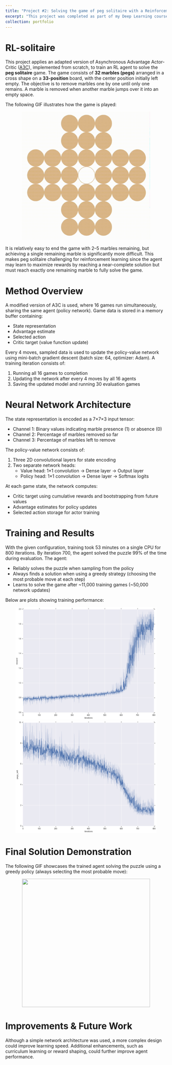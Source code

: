 ```yaml
---
title: "Project #2: Solving the game of peg solitaire with a Reinforcement Learning"
excerpt: "This project was completed as part of my Deep Learning course's final group project in 2020."
collection: portfolio
---
```




# RL-solitaire

This project applies an adapted version of Asynchronous Advantage Actor-Critic ([A3C](https://arxiv.org/pdf/1602.01783.pdf)), implemented from scratch, to train an RL agent to solve the **peg solitaire** game. The game consists of **32 marbles (pegs)** arranged in a cross shape on a **33-position** board, with the center position initially left empty. The objective is to remove marbles one by one until only one remains. A marble is removed when another marble jumps over it into an empty space.

The following GIF illustrates how the game is played:

<p align="center">
<img src="/images/solitaire_1.gif" width="400" height="400" />
</p>

It is relatively easy to end the game with 2–5 marbles remaining, but achieving a single remaining marble is significantly more difficult. This makes peg solitaire challenging for reinforcement learning since the agent may learn to maximize rewards by reaching a near-complete solution but must reach exactly one remaining marble to fully solve the game.


# Method Overview

A modified version of A3C is used, where 16 games run simultaneously, sharing the same agent (policy network). Game data is stored in a memory buffer containing:

- State representation
- Advantage estimate
- Selected action
- Critic target (value function update)

Every 4 moves, sampled data is used to update the policy-value network using mini-batch gradient descent (batch size: 64, optimizer: Adam). A training iteration consists of: 

1. Running all 16 games to completion
2. Updating the network after every 4 moves by all 16 agents
3. Saving the updated model and running 30 evaluation games 

# Neural Network Architecture 

The state representation is encoded as a 7×7×3 input tensor: 

- Channel 1: Binary values indicating marble presence (1) or absence (0)
- Channel 2: Percentage of marbles removed so far
- Channel 3: Percentage of marbles left to remove

The policy-value network consists of: 

1. Three 2D convolutional layers for state encoding
2. Two separate network heads:
   - Value head: 1×1 convolution → Dense layer → Output layer
   - Policy head: 1×1 convolution → Dense layer → Softmax logits

At each game state, the network computes: 

- Critic target using cumulative rewards and bootstrapping from future values
- Advantage estimates for policy updates
- Selected action storage for actor training

# Training and Results 
With the given configuration, training took 53 minutes on a single CPU for 800 iterations. By iteration 700, the agent solved the puzzle 99% of the time during evaluation. The agent: 

- Reliably solves the puzzle when sampling from the policy
- Always finds a solution when using a greedy strategy (choosing the most probable move at each step)
- Learns to solve the game after ~11,000 training games (~50,000 network updates)

Below are plots showing training performance:

<p align="center">
  <img src="/images/rewards_1.jpeg" width="440" height="350" title="Reward as a function of the number of iterations" />
  <img src="/images/pegs_left_1.jpeg" width="440" height="350" title="Number of marbles left as a function of the number of iterations" />
</p>


# Final Solution Demonstration 

The following GIF showcases the trained agent solving the puzzle using a greedy policy (always selecting the most probable move):


<p align="center">
<img src="/images/solitaire_opt_trim_1.gif" width="400" height="400" />
</p>

# Improvements & Future Work 

Although a simple network architecture was used, a more complex design could improve learning speed. Additional enhancements, such as curriculum learning or reward shaping, could further improve agent performance.
